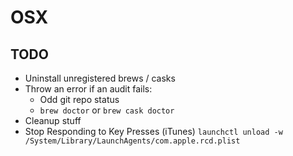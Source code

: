 # OSX

## TODO

* Uninstall unregistered brews / casks
* Throw an error if an audit fails:
  * Odd git repo status
  * `brew doctor` or `brew cask doctor`
* Cleanup stuff
* Stop Responding to Key Presses (iTunes)
  `launchctl unload -w /System/Library/LaunchAgents/com.apple.rcd.plist`
